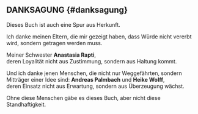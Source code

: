 ## DANKSAGUNG {#danksagung}

Dieses Buch ist auch eine Spur aus Herkunft.

Ich danke meinen Eltern,
die mir gezeigt haben, dass Würde nicht vererbt wird,
sondern getragen werden muss.

Meiner Schwester **Anastasia Rapti**,  
deren Loyalität nicht aus Zustimmung,
sondern aus Haltung kommt.

Und ich danke jenen Menschen,
die nicht nur Weggefährten,
sondern Mitträger einer Idee sind:
**Andreas Palmbach** und **Heike Wolff**,  
deren Einsatz nicht aus Erwartung,
sondern aus Überzeugung wächst.

Ohne diese Menschen gäbe es dieses Buch,
aber nicht diese Standhaftigkeit.
